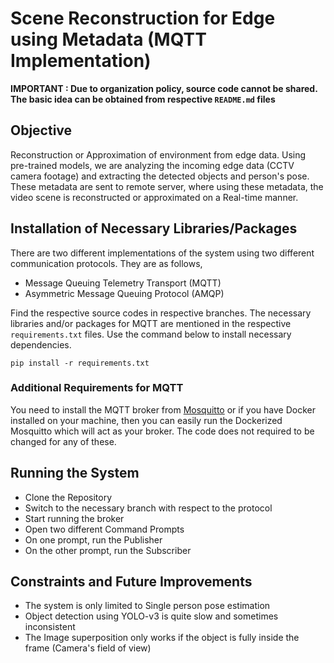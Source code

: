 # Scene Reconstruction for Edge using Metadata (MQTT Implementation)

**IMPORTANT : Due to organization policy, source code cannot be shared. The basic idea can be obtained from respective `README.md` files**

## Objective
Reconstruction or Approximation of environment from edge data. Using pre-trained models, we are analyzing the incoming edge data (CCTV camera footage) and extracting the detected objects and person's pose. These metadata are sent to remote server, where using these metadata, the video scene is reconstructed or approximated on a Real-time manner.

## Installation of Necessary Libraries/Packages

There are two different implementations of the system using two different communication protocols. They are as follows,
- Message Queuing Telemetry Transport (MQTT)
- Asymmetric Message Queuing Protocol (AMQP)

Find the respective source codes in respective branches. The necessary libraries and/or packages for MQTT are mentioned in the respective `requirements.txt` files. Use the command below to install necessary dependencies.

```
pip install -r requirements.txt
```

### Additional Requirements for MQTT

You need to install the MQTT broker from [Mosquitto](https://mosquitto.org/download/) or if you have Docker installed on your machine, then you can easily run the Dockerized Mosquitto which will act as your broker. The code does not required to be changed for any of these.

## Running the System

- Clone the Repository
- Switch to the necessary branch with respect to the protocol
- Start running the broker
- Open two different Command Prompts
- On one prompt, run the Publisher
- On the other prompt, run the Subscriber 

## Constraints and Future Improvements

- The system is only limited to Single person pose estimation
- Object detection using YOLO-v3 is quite slow and sometimes inconsistent
- The Image superposition only works if the object is fully inside the frame (Camera's field of view)